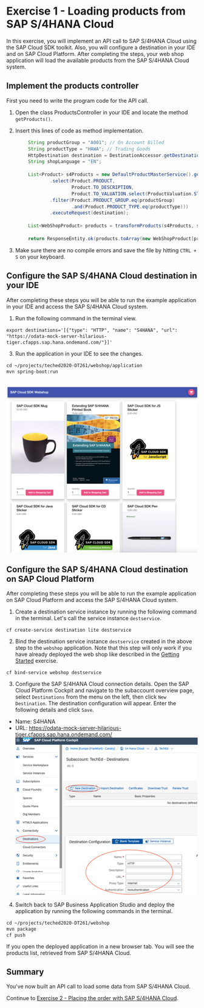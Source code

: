 # Exercise 1 - Loading products from SAP S/4HANA Cloud

In this exercise, you will implement an API call to SAP S/4HANA Cloud using the SAP Cloud SDK toolkit. Also, you will configure a destination in your IDE and on SAP Cloud Platform. After completing the steps, your web shop application will load the available products from the SAP S/4HANA Cloud system.

## Implement the products controller

First you need to write the program code for the API call.

1. Open the class ProductsController in your IDE and locate the method `getProducts()`.

2.	Insert this lines of code as method implementation.
```java
		String productGroup = "A001"; // On Account Billed
		String productType = "HAWA"; // Trading Goods
		HttpDestination destination = DestinationAccessor.getDestination("S4HANA").asHttp();
		String shopLanguage = "EN";
		
		List<Product> s4Products = new DefaultProductMasterService().getAllProduct()
				.select(Product.PRODUCT,
						Product.TO_DESCRIPTION,
						Product.TO_VALUATION.select(ProductValuation.STANDARD_PRICE))
				.filter(Product.PRODUCT_GROUP.eq(productGroup)
						.and(Product.PRODUCT_TYPE.eq(productType)))
				.executeRequest(destination);

		List<WebShopProduct> products = transformProducts(s4Products, shopLanguage);

		return ResponseEntity.ok(products.toArray(new WebShopProduct[products.size()]));
```

3. Make sure there are no compile errors and save the file by hitting `CTRL + S` on your keyboard.


## Configure the SAP S/4HANA Cloud destination in your IDE

After completing these steps you will be able to run the example application in your IDE and access the SAP S/4HANA Cloud system.

1. Run the following command in the terminal view.
```
export destinations='[{"type": "HTTP", "name": "S4HANA", "url": "https://odata-mock-server-hilarious-tiger.cfapps.sap.hana.ondemand.com/"}]'
```

3. Run the application in your IDE to see the changes.
```
cd ~/projects/teched2020-DT261/webshop/application
mvn spring-boot:run
```
<br>![](/exercises/ex1/images/product_list_page.png)


## Configure the SAP S/4HANA Cloud destination on SAP Cloud Platform

After completing these steps you will be able to run the example application on SAP Cloud Platform and access the SAP S/4HANA Cloud system.

1. Create a destination service instance by running the following command in the terminal. Let's call the service instance `destservice`.
```
cf create-service destination lite destservice
```

2. Bind the destination service instance `destservice` created in the above step to the `webshop` application. Note that this step will only work if you have already deployed the web shop like described in the [Getting Started](exercises/ex0/) exercise.
```
cf bind-service webshop destservice
```

3. Configure the SAP S/4HANA Cloud connection details. Open the SAP Cloud Platform Cockpit and navigate to the subaccount overview page, select `Destinations` from the menu on the left, then click `New Destination`. The destination configuration will appear. Enter the following details and click `Save`.
* Name: S4HANA
* URL: https://odata-mock-server-hilarious-tiger.cfapps.sap.hana.ondemand.com/
<br>![](/exercises/ex1/images/configure_destination.png)

4. Switch back to SAP Business Application Studio and deploy the application by running the following commands in the terminal.
```
cd ~/projects/teched2020-DT261/webshop
mvn package
cf push
```

If you open the deployed application in a new browser tab. You will see the products list, retrieved from SAP S/4HANA Cloud.

## Summary

You've now built an API call to load some data from SAP S/4HANA Cloud.

Continue to [Exercise 2 - Placing the order with SAP S/4HANA Cloud](../ex2/README.md).

